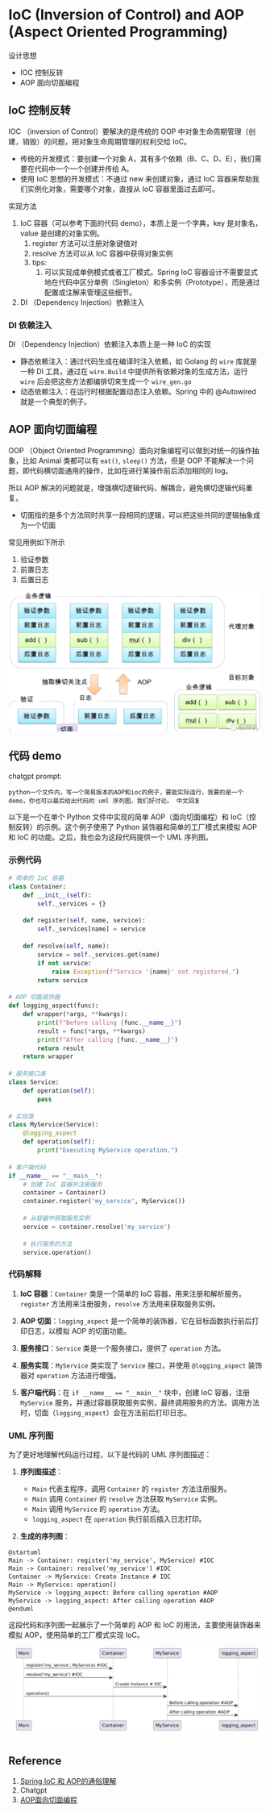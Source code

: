 

# IoC (Inversion of Control) and AOP (Aspect Oriented Programming)

设计思想

-   IOC 控制反转
-   AOP 面向切面编程

## IoC 控制反转

IOC （inversion of Control）要解决的是传统的 OOP 中对象生命周期管理（创建，销毁）的问题，把对象生命周期管理的权利交给 IoC。

-   传统的开发模式：要创建一个对象 A，其有多个依赖（B、C、D、E），我们需要在代码中一个一个创建并传给 A。
-   使用 IoC 思想的开发模式：不通过 new 来创建对象，通过 IoC 容器来帮助我们实例化对象，需要哪个对象，直接从 IoC 容器里面过去即可。

实现方法

1.   IoC 容器（可以参考下面的代码 demo），本质上是一个字典，key 是对象名，value 是创建的对象实例。
     1.   register 方法可以注册对象键值对
     2.   resolve 方法可以从 IoC 容器中获得对象实例
     3.   tips:
          1.   可以实现成单例模式或者工厂模式。Spring IoC 容器设计不需要显式地在代码中区分单例（Singleton）和多实例（Prototype），而是通过配置或注解来管理这些细节。
2.   DI （Dependency Injection）依赖注入

### DI 依赖注入

DI （Dependency Injection）依赖注入本质上是一种 IoC 的实现

-   静态依赖注入：通过代码生成在编译时注入依赖，如 Golang 的 `wire` 库就是一种 DI 工具，通过在 `wire.Build` 中提供所有依赖对象的生成方法，运行 `wire` 后会把这些方法都编排切来生成一个 `wire_gen.go`
-   动态依赖注入：在运行时根据配置动态注入依赖。Spring 中的 @Autowired 就是一个典型的例子。

## AOP 面向切面编程

OOP （Object Oriented Programming）面向对象编程可以做到对统一的操作抽象，比如 Animal 类都可以有 `eat()`, `sleep()` 方法，但是 OOP 不能解决一个问题，即代码横切面通用的操作，比如在进行某操作前后添加相同的 log。

所以 AOP 解决的问题就是，增强横切逻辑代码，解耦合，避免横切逻辑代码重复。

-   切面指的是多个方法同时共享一段相同的逻辑，可以把这些共同的逻辑抽象成为一个切面

常见用例如下所示

1.   验证参数
2.   前置日志
3.   后置日志

![image-20240926181313203](20240926-ioc-and-aop.assets/image-20240926181313203.png)



## 代码 demo

chatgpt prompt: 

```
python一个文件内，写一个简易版本的AOP和ioc的例子，要能实际运行，我要的是一个demo，你也可以最后给出代码的 uml 序列图，我们好讨论。 中文回复
```

以下是一个在单个 Python 文件中实现的简单 AOP（面向切面编程）和 IoC（控制反转）的示例。这个例子使用了 Python 装饰器和简单的工厂模式来模拟 AOP 和 IoC 的功能。之后，我也会为这段代码提供一个 UML 序列图。

### 示例代码

```python
# 简单的 IoC 容器
class Container:
    def __init__(self):
        self._services = {}

    def register(self, name, service):
        self._services[name] = service

    def resolve(self, name):
        service = self._services.get(name)
        if not service:
            raise Exception(f"Service '{name}' not registered.")
        return service

# AOP 切面装饰器
def logging_aspect(func):
    def wrapper(*args, **kwargs):
        print(f"Before calling {func.__name__}")
        result = func(*args, **kwargs)
        print(f"After calling {func.__name__}")
        return result
    return wrapper

# 服务接口类
class Service:
    def operation(self):
        pass

# 实现类
class MyService(Service):
    @logging_aspect
    def operation(self):
        print("Executing MyService operation.")

# 客户端代码
if __name__ == "__main__":
    # 创建 IoC 容器并注册服务
    container = Container()
    container.register('my_service', MyService())

    # 从容器中获取服务实例
    service = container.resolve('my_service')

    # 执行服务的方法
    service.operation()
```

### 代码解释
1. **IoC 容器**：`Container` 类是一个简单的 IoC 容器，用来注册和解析服务。`register` 方法用来注册服务，`resolve` 方法用来获取服务实例。

2. **AOP 切面**：`logging_aspect` 是一个简单的装饰器，它在目标函数执行前后打印日志，以模拟 AOP 的切面功能。

3. **服务接口**：`Service` 类是一个服务接口，提供了 `operation` 方法。

4. **服务实现**：`MyService` 类实现了 `Service` 接口，并使用 `@logging_aspect` 装饰器对 `operation` 方法进行增强。

5. **客户端代码**：在 `if __name__ == "__main__"` 块中，创建 IoC 容器，注册 `MyService` 服务，并通过容器获取服务实例，最终调用服务的方法。调用方法时，切面（`logging_aspect`）会在方法前后打印日志。

### UML 序列图

为了更好地理解代码运行过程，以下是代码的 UML 序列图描述：

1. **序列图描述**：
    - `Main` 代表主程序，调用 `Container` 的 `register` 方法注册服务。
    - `Main` 调用 `Container` 的 `resolve` 方法获取 `MyService` 实例。
    - `Main` 调用 `MyService` 的 `operation` 方法。
    - `logging_aspect` 在 `operation` 执行前后插入日志打印。

2. **生成的序列图**：

```plaintext
@startuml
Main -> Container: register('my_service', MyService) #IOC
Main -> Container: resolve('my_service') #IOC
Container -> MyService: Create Instance # IOC
Main -> MyService: operation()
MyService -> logging_aspect: Before calling operation #AOP
MyService -> logging_aspect: After calling operation #AOP
@enduml
```

这段代码和序列图一起展示了一个简单的 AOP 和 IoC 的用法，主要使用装饰器来模拟 AOP，使用简单的工厂模式实现 IoC。

![image-20240926180619908](20240926-ioc-and-aop.assets/image-20240926180619908.png)

## Reference

1.   [Spring IoC 和 AOP的通俗理解](https://blog.csdn.net/qq_39144436/article/details/123394242)
2.   Chatgpt
3.   [AOP面向切面编程](https://www.cnblogs.com/junlinsky/p/12828122.html)